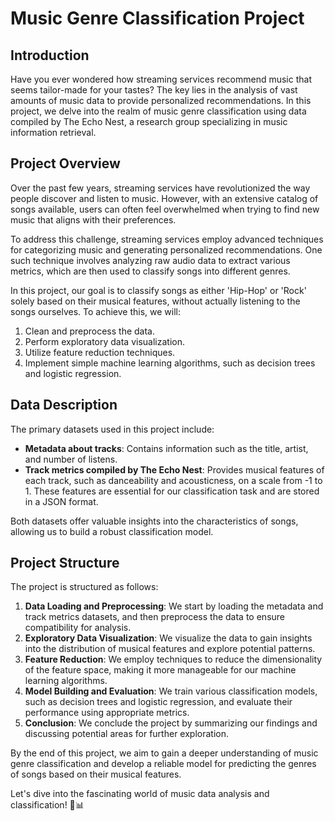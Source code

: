 # Music Genre Classification Project

## Introduction

Have you ever wondered how streaming services recommend music that seems tailor-made for your tastes? The key lies in the analysis of vast amounts of music data to provide personalized recommendations. In this project, we delve into the realm of music genre classification using data compiled by The Echo Nest, a research group specializing in music information retrieval.

## Project Overview

Over the past few years, streaming services have revolutionized the way people discover and listen to music. However, with an extensive catalog of songs available, users can often feel overwhelmed when trying to find new music that aligns with their preferences.

To address this challenge, streaming services employ advanced techniques for categorizing music and generating personalized recommendations. One such technique involves analyzing raw audio data to extract various metrics, which are then used to classify songs into different genres.

In this project, our goal is to classify songs as either 'Hip-Hop' or 'Rock' solely based on their musical features, without actually listening to the songs ourselves. To achieve this, we will:

1. Clean and preprocess the data.
2. Perform exploratory data visualization.
3. Utilize feature reduction techniques.
4. Implement simple machine learning algorithms, such as decision trees and logistic regression.

## Data Description

The primary datasets used in this project include:
- **Metadata about tracks**: Contains information such as the title, artist, and number of listens.
- **Track metrics compiled by The Echo Nest**: Provides musical features of each track, such as danceability and acousticness, on a scale from -1 to 1. These features are essential for our classification task and are stored in a JSON format.

Both datasets offer valuable insights into the characteristics of songs, allowing us to build a robust classification model.

## Project Structure

The project is structured as follows:
1. **Data Loading and Preprocessing**: We start by loading the metadata and track metrics datasets, and then preprocess the data to ensure compatibility for analysis.
2. **Exploratory Data Visualization**: We visualize the data to gain insights into the distribution of musical features and explore potential patterns.
3. **Feature Reduction**: We employ techniques to reduce the dimensionality of the feature space, making it more manageable for our machine learning algorithms.
4. **Model Building and Evaluation**: We train various classification models, such as decision trees and logistic regression, and evaluate their performance using appropriate metrics.
5. **Conclusion**: We conclude the project by summarizing our findings and discussing potential areas for further exploration.

By the end of this project, we aim to gain a deeper understanding of music genre classification and develop a reliable model for predicting the genres of songs based on their musical features.

Let's dive into the fascinating world of music data analysis and classification! 🎵📊
